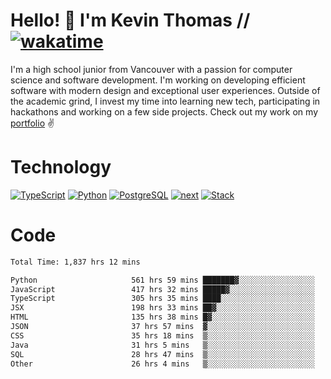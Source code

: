 # Hello! 👋 I'm Kevin Thomas // [![wakatime](https://wakatime.com/badge/user/e9d16d74-e01d-4a37-8086-9257e0bde1c2.svg?style=flat-square)](https://wakatime.com/@e9d16d74-e01d-4a37-8086-9257e0bde1c2)

I'm a high school junior from Vancouver with a passion for computer science and software development. I'm working on developing efficient software with modern design and exceptional user experiences. Outside of the academic grind, I invest my time into learning new tech, participating in hackathons and working on a few side projects. Check out my work on my [portfolio](https://kevinjosethomas.com/) ✌️

# Technology
[![TypeScript](https://github.com/kevinjosethomas/kevinjosethomas/assets/46242684/444b2e5d-659f-41f5-81fe-3abafb75cb6c)](https://kevinjosethomas.com/stack)
[![Python](https://github.com/kevinjosethomas/kevinjosethomas/assets/46242684/34a174c4-54db-4c4e-9842-2324d47cb043)](https://kevinjosethomas.com/stack)
[![PostgreSQL](https://github.com/kevinjosethomas/kevinjosethomas/assets/46242684/46d6de1c-c483-4dc7-ab3a-87763af6fc78)](https://kevinjosethomas.com/stack)
[![next](https://github.com/kevinjosethomas/kevinjosethomas/assets/46242684/bc46bae5-1ad9-42a7-b7a2-427cbde7c994)](https://kevinjosethomas.com/stack)
[![Stack](https://github.com/kevinjosethomas/kevinjosethomas/assets/46242684/0b9b7eeb-8cce-4a56-bffd-3131dd4dd88c)](https://kevinjosethomas.com/stack)




# Code
<!--START_SECTION:waka-->

```txt
Total Time: 1,837 hrs 12 mins

Python                     561 hrs 59 mins ███████▓░░░░░░░░░░░░░░░░░   30.16 %
JavaScript                 417 hrs 32 mins █████▓░░░░░░░░░░░░░░░░░░░   22.41 %
TypeScript                 305 hrs 35 mins ████░░░░░░░░░░░░░░░░░░░░░   16.40 %
JSX                        198 hrs 33 mins ██▓░░░░░░░░░░░░░░░░░░░░░░   10.66 %
HTML                       135 hrs 38 mins █▓░░░░░░░░░░░░░░░░░░░░░░░   07.28 %
JSON                       37 hrs 57 mins  ▓░░░░░░░░░░░░░░░░░░░░░░░░   02.04 %
CSS                        35 hrs 18 mins  ▒░░░░░░░░░░░░░░░░░░░░░░░░   01.89 %
Java                       31 hrs 5 mins   ▒░░░░░░░░░░░░░░░░░░░░░░░░   01.67 %
SQL                        28 hrs 47 mins  ▒░░░░░░░░░░░░░░░░░░░░░░░░   01.55 %
Other                      26 hrs 4 mins   ▒░░░░░░░░░░░░░░░░░░░░░░░░   01.40 %
```

<!--END_SECTION:waka-->

